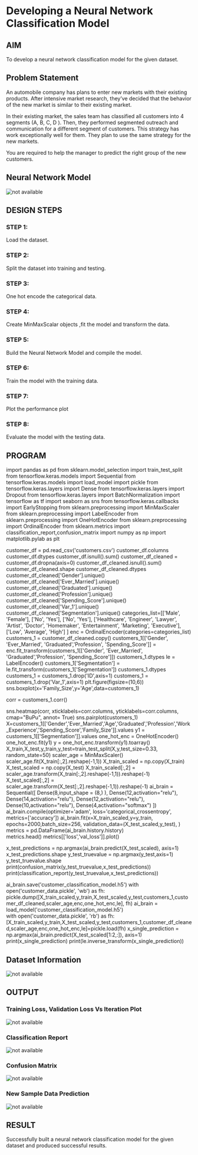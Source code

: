 # Developing a Neural Network Classification Model

## AIM

To develop a neural network classification model for the given dataset.

## Problem Statement

An automobile company has plans to enter new markets with their existing products. After intensive market research, they’ve decided that the behavior of the new market is similar to their existing market.

In their existing market, the sales team has classified all customers into 4 segments (A, B, C, D ). Then, they performed segmented outreach and communication for a different segment of customers. This strategy has work exceptionally well for them. They plan to use the same strategy for the new markets.

You are required to help the manager to predict the right group of the new customers.

## Neural Network Model

<img src="https://github.com/yoursenpai69/dl-exp2/blob/main/nn_model.JPG" alt="not available" title="Optional title">

## DESIGN STEPS

### STEP 1:
  Load the dataset.
### STEP 2:
  Split the dataset into training and testing.
### STEP 3:
  One hot encode the categorical data.
### STEP 4:
  Create MinMaxScalar objects ,fit the model and transform the data.
### STEP 5:
  Build the Neural Network Model and compile the model.
### STEP 6:
  Train the model with the training data.
### STEP 7:
  Plot the performance plot
### STEP 8:
  Evaluate the model with the testing data.
## PROGRAM

import pandas as pd
from sklearn.model_selection import train_test_split
from tensorflow.keras.models import Sequential
from tensorflow.keras.models import load_model
import pickle
from tensorflow.keras.layers import Dense
from tensorflow.keras.layers import Dropout
from tensorflow.keras.layers import BatchNormalization
import tensorflow as tf
import seaborn as sns
from tensorflow.keras.callbacks import EarlyStopping
from sklearn.preprocessing import MinMaxScaler
from sklearn.preprocessing import LabelEncoder
from sklearn.preprocessing import OneHotEncoder
from sklearn.preprocessing import OrdinalEncoder
from sklearn.metrics import classification_report,confusion_matrix
import numpy as np
import matplotlib.pylab as plt

customer_df = pd.read_csv('customers.csv')
customer_df.columns
customer_df.dtypes
customer_df.isnull().sum()
customer_df_cleaned = customer_df.dropna(axis=0)
customer_df_cleaned.isnull().sum()
customer_df_cleaned.shape
customer_df_cleaned.dtypes
customer_df_cleaned['Gender'].unique()
customer_df_cleaned['Ever_Married'].unique()
customer_df_cleaned['Graduated'].unique()
customer_df_cleaned['Profession'].unique()
customer_df_cleaned['Spending_Score'].unique()
customer_df_cleaned['Var_1'].unique()
customer_df_cleaned['Segmentation'].unique()
categories_list=[['Male', 'Female'],
           ['No', 'Yes'],
           ['No', 'Yes'],
           ['Healthcare', 'Engineer', 'Lawyer', 'Artist', 'Doctor',
            'Homemaker', 'Entertainment', 'Marketing', 'Executive'],
           ['Low', 'Average', 'High']
           ]
enc = OrdinalEncoder(categories=categories_list)
customers_1 = customer_df_cleaned.copy()
customers_1[['Gender',
             'Ever_Married',
              'Graduated','Profession',
              'Spending_Score']] = enc.fit_transform(customers_1[['Gender',
                                                                 'Ever_Married',
                                                                 'Graduated','Profession',
                                                                 'Spending_Score']])
customers_1.dtypes
le = LabelEncoder()
customers_1['Segmentation'] = le.fit_transform(customers_1['Segmentation'])
customers_1.dtypes
customers_1 = customers_1.drop('ID',axis=1)
customers_1 = customers_1.drop('Var_1',axis=1)
plt.figure(figsize=(10,6))
sns.boxplot(x='Family_Size',y='Age',data=customers_1)

corr = customers_1.corr()


sns.heatmap(corr, 
        xticklabels=corr.columns,
        yticklabels=corr.columns,
        cmap="BuPu",
        annot= True)
sns.pairplot(customers_1)
X=customers_1[['Gender','Ever_Married','Age','Graduated','Profession','Work_Experience','Spending_Score','Family_Size']].values
y1 = customers_1[['Segmentation']].values
one_hot_enc = OneHotEncoder()
one_hot_enc.fit(y1)
y = one_hot_enc.transform(y1).toarray()
X_train,X_test,y_train,y_test=train_test_split(X,y,test_size=0.33, random_state=50)
scaler_age = MinMaxScaler()
scaler_age.fit(X_train[:,2].reshape(-1,1))
X_train_scaled = np.copy(X_train)
X_test_scaled = np.copy(X_test)
X_train_scaled[:,2] = scaler_age.transform(X_train[:,2].reshape(-1,1)).reshape(-1)
X_test_scaled[:,2] = scaler_age.transform(X_test[:,2].reshape(-1,1)).reshape(-1)
ai_brain = Sequential([
  Dense(8,input_shape = (8,) ),
  Dense(12,activation="relu"),
  Dense(14,activation="relu"),
  Dense(12,activation="relu"),
  Dense(10,activation="relu"),
  Dense(4,activation="softmax")
])
ai_brain.compile(optimizer='adam',
                 loss='categorical_crossentropy',
                 metrics=['accuracy'])
ai_brain.fit(x=X_train_scaled,y=y_train,
             epochs=2000,batch_size=256,
             validation_data=(X_test_scaled,y_test),
             )
metrics = pd.DataFrame(ai_brain.history.history)       
metrics.head()
metrics[['loss','val_loss']].plot()

x_test_predictions = np.argmax(ai_brain.predict(X_test_scaled), axis=1)
x_test_predictions.shape
y_test_truevalue = np.argmax(y_test,axis=1)
y_test_truevalue.shape
print(confusion_matrix(y_test_truevalue,x_test_predictions))
print(classification_report(y_test_truevalue,x_test_predictions))

ai_brain.save('customer_classification_model.h5')
with open('customer_data.pickle', 'wb') as fh:
   pickle.dump([X_train_scaled,y_train,X_test_scaled,y_test,customers_1,customer_df_cleaned,scaler_age,enc,one_hot_enc,le], fh)
ai_brain = load_model('customer_classification_model.h5')   
with open('customer_data.pickle', 'rb') as fh:
   [X_train_scaled,y_train,X_test_scaled,y_test,customers_1,customer_df_cleaned,scaler_age,enc,one_hot_enc,le]=pickle.load(fh)
x_single_prediction = np.argmax(ai_brain.predict(X_test_scaled[1:2,:]), axis=1)   
print(x_single_prediction)
print(le.inverse_transform(x_single_prediction))


## Dataset Information

<img src="https://github.com/yoursenpai69/dl-exp2/blob/main/nn_model.JPG" alt="not available" title="Optional title">

## OUTPUT

### Training Loss, Validation Loss Vs Iteration Plot

<img src="https://github.com/yoursenpai69/dl-exp2/blob/main/loss_plot.JPG" alt="not available" title="Optional title">

### Classification Report

<img src="https://github.com/yoursenpai69/dl-exp2/blob/main/class_report.JPG" alt="not available" title="Optional title">

### Confusion Matrix

<img src="https://github.com/yoursenpai69/dl-exp2/blob/main/conf_matrix.JPG" alt="not available" title="Optional title">


### New Sample Data Prediction

<img src="https://github.com/yoursenpai69/dl-exp2/blob/main/output.JPG" alt="not available" title="Optional title">

## RESULT
Successfully built a neural network classification model for the given dataset and produced successful results.
